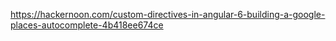 https://hackernoon.com/custom-directives-in-angular-6-building-a-google-places-autocomplete-4b418ee674ce
